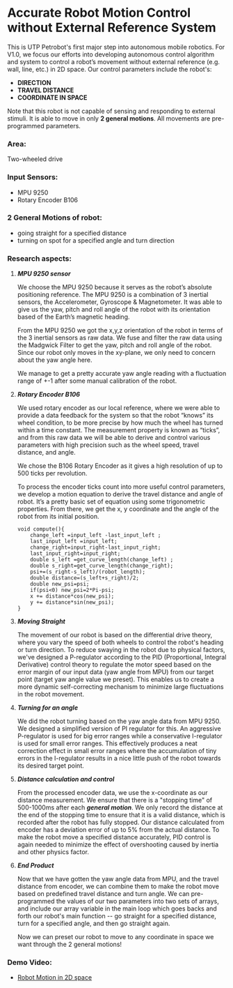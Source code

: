 # Accurate Robot Motion Control without External Reference System 

This is UTP Petrobot's first major step into autonomous mobile robotics. For V1.0, we focus our efforts into developing autonomous
control algorithm and system to control a robot’s movement without external reference (e.g. wall, line, etc.) in 2D space. 
Our control parameters include the robot's:
* **DIRECTION**
* **TRAVEL DISTANCE**
* **COORDINATE IN SPACE**

Note that this robot is not capable of sensing and responding to external stimuli. It is able to move in only **2 general motions**. All movements are pre-programmed parameters. 

### Area:
Two-wheeled drive

### Input Sensors:
* MPU 9250
* Rotary Encoder B106

### 2 General Motions of robot:
* going straight for a specified distance
* turning on spot for a specified angle and turn direction

### Research aspects:
1. ***MPU 9250 sensor***
    
    We choose the MPU 9250 because it serves as the robot’s absolute positioning reference. The MPU 9250 is a combination of 3 inertial sensors, the Accelerometer, Gyroscope & Magnetometer. It was able to give us the yaw, pitch and roll angle of the robot with its orientation based of the Earth’s magnetic heading. 
    
    From the MPU 9250 we got the x,y,z orientation of the robot in terms of the 3 inertial sensors as raw data. We fuse and filter the raw data using the Madgwick Filter to get the yaw, pitch and roll angle of the robot. Since our robot only moves in the xy-plane, we only need to concern about the yaw angle here.
    
    We manage to get a pretty accurate yaw angle reading with a fluctuation range of +-1 after some manual calibration of the robot.
    
2. ***Rotary Encoder B106***

    We used rotary encoder as our local reference, where we were able to provide a data feedback for the system so that the robot “knows” its wheel condition, to be more precise by how much the wheel has turned within a time constant. The measurement property is known as “ticks”, and from this raw data we will be able to derive and control various parameters with high precision such as the wheel speed, travel distance, and angle.
    
    We chose the B106 Rotary Encoder as it gives a high resolution of up to 500 ticks per revolution.
    
    To process the encoder ticks count into more useful control parameters, we develop a motion equation to derive the travel distance and angle of robot. It’s a pretty basic set of equation using some trigonometric properties. From there, we get the x, y coordinate and the angle of the robot from its initial position.
    
    ```
    void compute(){
        change_left =input_left -last_input_left ;
        last_input_left =input_left;
        change_right=input_right-last_input_right;
        last_input_right=input_right;
        double s_left =get_curve_length(change_left) ;
        double s_right=get_curve_length(change_right);
        psi+=(s_right-s_left)/(robot_length); 
        double distance=(s_left+s_right)/2;
        double new_psi=psi;
        if(psi<0) new_psi=2*Pi-psi;
        x += distance*cos(new_psi); 
        y += distance*sin(new_psi);
    }
    ```

3. ***Moving Straight***
    
    The movement of our robot is based on the differential drive theory, where you vary the speed of both wheels to control the robot's heading or turn direction. To reduce swaying in the robot due to physical factors, we've designed a P-regulator according to the PID (Proportional, Integral Derivative) control theory to regulate the motor speed based on the error margin of our input data (yaw angle from MPU) from our target point (target yaw angle value we preset). This enables us to create a more dynamic self-correcting mechanism to minimize large fluctuations in the robot movement.
    
4. ***Turning for an angle***

    We did the robot turning based on the yaw angle data from MPU 9250. We designed a simplified version of PI regulator for this. An aggressive P-regulator is used for big error ranges while a conservative I-regulator is used for small error ranges. This effectively produces a neat correction effect in small error ranges where the accumulation of tiny errors in the I-regulator results in a nice little push of the robot towards its desired target point.
    
5. ***Distance calculation and control***

    From the processed encoder data, we use the x-coordinate as our distance measurement. We ensure that there is a "stopping time" of 500-1000ms after each ***general motion***. We only record the distance at the end of the stopping time to ensure that it is a valid distance, which is recorded after the robot has fully stopped. Our distance calculated from encoder has a deviation error of up to 5% from the actual distance. To make the robot move a specified distance accurately, PID control is again needed to minimize the effect of overshooting caused by inertia and other physics factor.
    
6. ***End Product***

    Now that we have gotten the yaw angle data from MPU, and the travel distance from encoder, we can combine them to make the robot move based on predefined travel distance and turn angle. We can pre-programmed the values of our two parameters into two sets of arrays, and include our array variable in the main loop which goes backs and forth our robot's main function -- go straight for a specified distance, turn for a specified angle, and then go straight again.
    
    Now we can preset our robot to move to any coordinate in space we want through the 2 general motions!
    
### Demo Video:
* [Robot Motion in 2D space](#)
